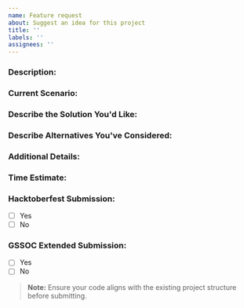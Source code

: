 ```yaml
---
name: Feature request
about: Suggest an idea for this project
title: ''
labels: ''
assignees: ''
---
```


### Description:
<!-- A clear and concise description of the feature being requested. -->

### Current Scenario:
<!-- Provide details about the current scenario or problem you’re facing that this feature would solve. -->

### Describe the Solution You'd Like:
<!-- A clear and concise description of what you want to happen. -->

### Describe Alternatives You've Considered:
<!-- A clear and concise description of alternative solutions or features you've considered. -->

### Additional Details:
<!-- Include any additional context or references such as screenshots, documentation, or links. -->

### Time Estimate:
<!-- Estimate the time needed to implement the requested feature. -->

### Hacktoberfest Submission:
- [ ] Yes
- [ ] No

### GSSOC Extended Submission:
- [ ] Yes
- [ ] No

> **Note:** Ensure your code aligns with the existing project structure before submitting.
